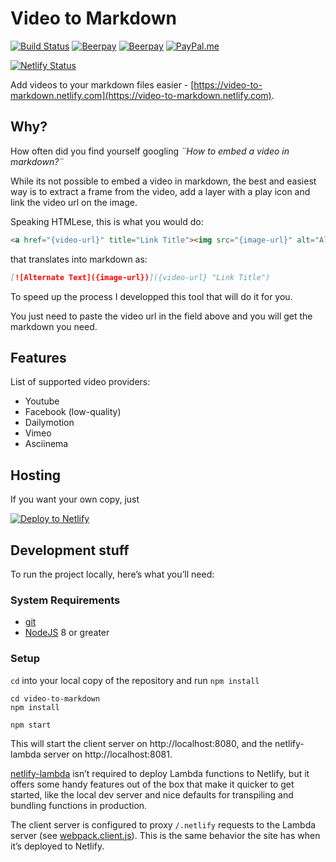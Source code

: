 Video to Markdown
=================

[![Build Status](https://travis-ci.org/marcomontalbano/video-to-markdown.svg?branch=master)](https://travis-ci.org/marcomontalbano/video-to-markdown)
[![Beerpay](https://beerpay.io/marcomontalbano/video-to-markdown/badge.svg?style=beer)](https://beerpay.io/marcomontalbano/video-to-markdown)
[![Beerpay](https://img.shields.io/badge/make-wish-f95c5c.svg)](https://beerpay.io/marcomontalbano/video-to-markdown)
[![PayPal.me](https://img.shields.io/badge/paypal-donate-119fde.svg)](https://www.paypal.me/marcomontalbano)

[![Netlify Status](https://api.netlify.com/api/v1/badges/545bbce5-8f34-4834-9e16-685a9990c987/deploy-status)](https://app.netlify.com/sites/video-to-markdown/deploys)

Add videos to your markdown files easier - [https://video-to-markdown.netlify.com](https://video-to-markdown.netlify.com).


## Why?

How often did you find yourself googling _¨How to embed a video in markdown?¨_

While its not possible to embed a video in markdown, the best and easiest way is to extract a frame from the video, add a layer with a play icon and link the video url on the image.

Speaking HTMLese, this is what you would do:

```html
<a href="{video-url}" title="Link Title"><img src="{image-url}" alt="Alternate Text" /></a>
```

that translates into markdown as:

```md
[![Alternate Text]({image-url})]({video-url} "Link Title")
```

To speed up the process I developped this tool that will do it for you.

You just need to paste the video url in the field above and you will get the markdown you need.


## Features

List of supported video providers:

- Youtube
- Facebook (low-quality)
- Dailymotion
- Vimeo
- Asciinema


## Hosting

If you want your own copy, just

[![Deploy to Netlify](https://www.netlify.com/img/deploy/button.svg)](https://app.netlify.com/start/deploy?repository=https://github.com/marcomontalbano/video-to-markdown)


## Development stuff

To run the project locally, here’s what you’ll need:

### System Requirements

* [git](https://git-scm.com)
* [NodeJS](nodejs.org) 8 or greater

### Setup

`cd` into your local copy of the repository and run `npm install`

```
cd video-to-markdown
npm install
```

```
npm start
```

This will start the client server on http://localhost:8080, and the netlify-lambda server on http://localhost:8081.

[netlify-lambda](https://github.com/netlify/netlify-lambda) isn’t required to deploy Lambda functions to Netlify, but it offers some handy features out of the box that make it quicker to get started, like the local dev server and nice defaults for transpiling and bundling functions in production.

The client server is configured to proxy `/.netlify` requests to the Lambda server (see [webpack.client.js](webpack.client.js)). This is the same behavior the site has when it’s deployed to Netlify.
